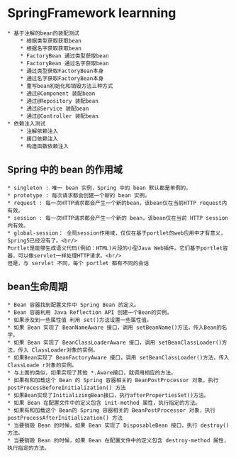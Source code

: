 # SpringFramework learnning
    * 基于注解的bean的装配测试
        * 根据类型获取获取bean
        * 根据名字获取获取bean
        * FactoryBean 通过类型获取bean
        * FactoryBean 通过名字获取bean
        * 通过类型获取FactoryBean本身
        * 通过名字获取FactoryBean本身
        * 重写bean初始化和销毁方法三种方式
        * 通过@Component 装配bean
        * 通过@Repository 装配bean
        * 通过@Service 装配bean
        * 通过@Controller 装配bean
    * 依赖注入测试
        * 注解依赖注入
        * 接口依赖注入
        * 构造函数依赖注入

## Spring 中的 bean 的作用域
    * singleton : 唯一 bean 实例，Spring 中的 bean 默认都是单例的。
	* prototype : 每次请求都会创建一个新的 bean 实例。
	* request : 每一次HTTP请求都会产生一个新的bean，该bean仅在当前HTTP request内有效。
	* session : 每一次HTTP请求都会产生一个新的 bean，该bean仅在当前 HTTP session 内有效。
	* global-session： 全局session作用域，仅仅在基于portlet的web应用中才有意义，Spring5已经没有了。<br/>
	Portlet是能够生成语义代码(例如：HTML)片段的小型Java Web插件。它们基于portlet容器，可以像servlet一样处理HTTP请求。<br/>
	但是，与 servlet 不同，每个 portlet 都有不同的会话    
## bean生命周期
	* Bean 容器找到配置文件中 Spring Bean 的定义。
	* Bean 容器利用 Java Reflection API 创建一个Bean的实例。
	* 如果涉及到一些属性值 利用 set()方法设置一些属性值。
	* 如果 Bean 实现了 BeanNameAware 接口，调用 setBeanName()方法，传入Bean的名字。
	* 如果 Bean 实现了 BeanClassLoaderAware 接口，调用 setBeanClassLoader()方法，传入 ClassLoader对象的实例。
	* 如果Bean实现了 BeanFactoryAware 接口，调用 setBeanClassLoader()方法，传入 ClassLoade r对象的实例。
	* 与上面的类似，如果实现了其他 *.Aware接口，就调用相应的方法。
	* 如果有和加载这个 Bean 的 Spring 容器相关的 BeanPostProcessor 对象，执行postProcessBeforeInitialization() 方法
	* 如果Bean实现了InitializingBean接口，执行afterPropertiesSet()方法。
	* 如果 Bean 在配置文件中的定义包含 init-method 属性，执行指定的方法。
	* 如果有和加载这个 Bean的 Spring 容器相关的 BeanPostProcessor 对象，执行postProcessAfterInitialization() 方法
	* 当要销毁 Bean 的时候，如果 Bean 实现了 DisposableBean 接口，执行 destroy() 方法。
	* 当要销毁 Bean 的时候，如果 Bean 在配置文件中的定义包含 destroy-method 属性，执行指定的方法。